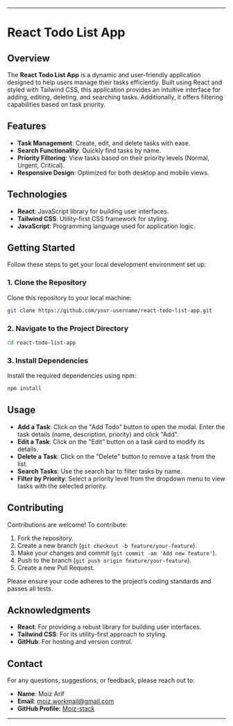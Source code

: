 
---

# React Todo List App

## Overview

The **React Todo List App** is a dynamic and user-friendly application designed to help users manage their tasks efficiently. Built using React and styled with Tailwind CSS, this application provides an intuitive interface for adding, editing, deleting, and searching tasks. Additionally, it offers filtering capabilities based on task priority.

## Features

- **Task Management**: Create, edit, and delete tasks with ease.
- **Search Functionality**: Quickly find tasks by name.
- **Priority Filtering**: View tasks based on their priority levels (Normal, Urgent, Critical).
- **Responsive Design**: Optimized for both desktop and mobile views.

## Technologies

- **React**: JavaScript library for building user interfaces.
- **Tailwind CSS**: Utility-first CSS framework for styling.
- **JavaScript**: Programming language used for application logic.

## Getting Started

Follow these steps to get your local development environment set up:

### **1. Clone the Repository**

Clone this repository to your local machine:

```bash
git clone https://github.com/your-username/react-todo-list-app.git
```

### **2. Navigate to the Project Directory**

```bash
cd react-todo-list-app
```

### **3. Install Dependencies**

Install the required dependencies using npm:

```bash
npm install
```

## Usage

- **Add a Task**: Click on the "Add Todo" button to open the modal. Enter the task details (name, description, priority) and click "Add".
- **Edit a Task**: Click on the "Edit" button on a task card to modify its details.
- **Delete a Task**: Click on the "Delete" button to remove a task from the list.
- **Search Tasks**: Use the search bar to filter tasks by name.
- **Filter by Priority**: Select a priority level from the dropdown menu to view tasks with the selected priority.

## Contributing

Contributions are welcome! To contribute:

1. Fork the repository.
2. Create a new branch (`git checkout -b feature/your-feature`).
3. Make your changes and commit (`git commit -am 'Add new feature'`).
4. Push to the branch (`git push origin feature/your-feature`).
5. Create a new Pull Request.

Please ensure your code adheres to the project’s coding standards and passes all tests.

## Acknowledgments

- **React**: For providing a robust library for building user interfaces.
- **Tailwind CSS**: For its utility-first approach to styling.
- **GitHub**: For hosting and version control.

## Contact

For any questions, suggestions, or feedback, please reach out to:

- **Name**: Moiz Arif
- **Email**: [moiz.workmail@gmail.com](mailto:your-email@example.com)
- **GitHub Profile**: [Moiz-stack](https://github.com/your-username)

---


